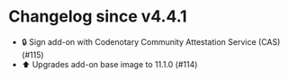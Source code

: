# Changelog since v4.4.1
- 🔒 Sign add-on with Codenotary Community Attestation Service (CAS) (#115) 
- ⬆️ Upgrades add-on base image to 11.1.0 (#114) 
